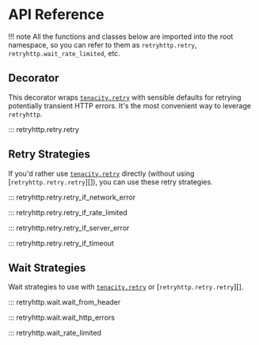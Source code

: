 # API Reference

!!! note
    All the functions and classes below are imported into the root namespace, so you can refer to them as `retryhttp.retry`, `retryhttp.wait_rate_limited`, etc.

## Decorator

This decorator wraps [`tenacity.retry`](https://tenacity.readthedocs.io/en/latest/api.html#tenacity.retry) with sensible defaults for retrying potentially transient HTTP errors. It's the most convenient way to leverage `retryhttp`.

::: retryhttp.retry.retry

## Retry Strategies

If you'd rather use [`tenacity.retry`](https://tenacity.readthedocs.io/en/latest/api.html#tenacity.retry) directly (without using [`retryhttp.retry.retry`][]), you can use these retry strategies.

::: retryhttp.retry.retry_if_network_error

::: retryhttp.retry.retry_if_rate_limited

::: retryhttp.retry.retry_if_server_error

::: retryhttp.retry.retry_if_timeout

## Wait Strategies

Wait strategies to use with [`tenacity.retry`](https://tenacity.readthedocs.io/en/latest/api.html#tenacity.retry) or [`retryhttp.retry.retry`][].

::: retryhttp.wait.wait_from_header

::: retryhttp.wait.wait_http_errors

::: retryhttp.wait_rate_limited
